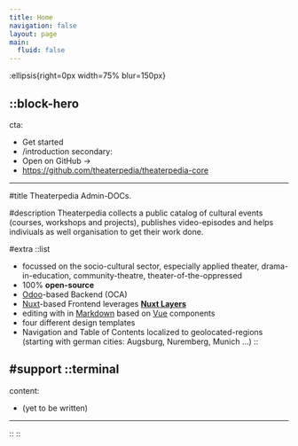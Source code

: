 ```yaml
---
title: Home
navigation: false
layout: page
main:
  fluid: false
---
```


:ellipsis{right=0px width=75% blur=150px}

::block-hero
---
cta:
  - Get started
  - /introduction
secondary:
  - Open on GitHub →
  - https://github.com/theaterpedia/theaterpedia-core
---

#title
Theaterpedia Admin-DOCs.

#description
Theaterpedia collects a public catalog of cultural events (courses, workshops and projects), publishes video-episodes and helps indiviuals as well organisation to get their work done.

#extra
  ::list
  - focussed on the socio-cultural sector, especially applied theater, drama-in-education, community-theatre, theater-of-the-oppressed
  - 100% **open-source**
  - [Odoo](https://Odoo.com)-based Backend (OCA) 
  - [Nuxt](https://nuxt.com)-based Frontend leverages [**Nuxt Layers**](https://nuxt.com/) <!-- and [**??**] -->
  - editing with in [Markdown](https://content.nuxtjs.org) based on [Vue](https://vuejs.org) components
  - four different design templates
  - Navigation and Table of Contents localized to geolocated-regions (starting with german cities: Augsburg, Nuremberg, Munich ...)
  ::

#support
  ::terminal
  ---
  content:
  - (yet to be written)

  ---
  ::
::

<!--
::card-grid
#title
What's included

#root
:ellipsis{left=0px width=40rem top=10rem blur=140px}

#default
  ::card{icon=logos:nuxt-icon}
  #title
  Nuxt Architecture
  #description
  Harness the full power of [Nuxt 3](https://v3.nuxtjs.org) and its [modules](https://modules.nuxtjs.org) ecosystem.
  ::

  ::card{icon=IconNuxtStudio}
  #title
  Nuxt Studio ready
  #description
  Edit your theme content and appearance with live-preview within [Nuxt Studio](https://nuxt.studio).
  ::

  ::card{icon=logos:vue}
  #title
  Vue Components
  #description
  Use built-in components (or your own!) inside your content.
  ::

  ::card{icon=simple-icons:markdown}
  #title
  Write Markdown
  #description
  Enjoy the ease and simplicity of Markdown and discover [MDC syntax](https://content.nuxtjs.org/guide/writing/mdc).
  ::

  ::card{icon=noto:rocket}
  #title
  Deploy anywhere
  #description
  Zero config on [Vercel](https://vercel.com) or [Netlify](https://netlify.com). Choose between static generation, on-demand rendering (Node) or edge-side rendering on [CloudFlare workers](https://workers.cloudflare.com).
  ::

  ::card{icon=noto:puzzle-piece}
  #title
  Extensible.
  #description
  Customize the whole design, or add components using slots - you can make Docus your own.
  ::
::
-->
